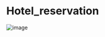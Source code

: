 # Hotel_reservation

![image](https://user-images.githubusercontent.com/76995087/215520083-6ab8d1f3-edd3-4f74-a25e-9103959eff3f.png)

